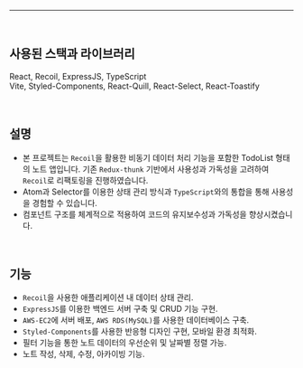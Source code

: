 ---

<br>

## 사용된 스택과 라이브러리
React, Recoil, ExpressJS, TypeScript <br>
Vite, Styled-Components, React-Quill, React-Select, React-Toastify


<br>

## 설명  
  
 - 본 프로젝트는 `Recoil`을 활용한 비동기 데이터 처리 기능을 포함한 TodoList 형태의 노트 앱입니다. 
   기존 `Redux-thunk` 기반에서 사용성과 가독성을 고려하여 `Recoil`로 리팩토링을 진행하였습니다.
 - Atom과 Selector를 이용한 상태 관리 방식과 `TypeScript`와의 통합을 통해 사용성을 경험할 수 있습니다.
 - 컴포넌트 구조를 체계적으로 적용하여 코드의 유지보수성과 가독성을 향상시켰습니다.

<br>

## 기능  

 - `Recoil`을 사용한 애플리케이션 내 데이터 상태 관리.
 - `ExpressJS`를 이용한 백엔드 서버 구축 및 CRUD 기능 구현.
 - `AWS-EC2`에 서버 배포, `AWS RDS(MySQL)`를 사용한 데이터베이스 구축.
 - `Styled-Components`를 사용한 반응형 디자인 구현, 모바일 환경 최적화.
 - 필터 기능을 통한 노트 데이터의 우선순위 및 날짜별 정렬 가능.
 - 노트 작성, 삭제, 수정, 아카이빙 기능.
